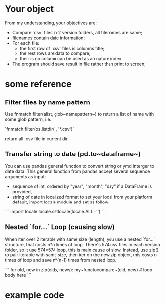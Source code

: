 # Your object

From my understanding, your objectives are:

-   Compare \`csv\` files in 2 version folders, all filenames are same;
-   filenames contain date information;
-   For each file:
    -   the first row of \`csv\` files is columns title;
    -   the rest rows are data to compare;
    -   their is no column can be used as an nature index.
-   The program should save result in file rather than print to screen;

# some reference

## Filter files by name pattern

Use fnmatch.filter(alist, glob~namepattern~) to return a list of name
with some glob pattern, i.e.

\`fnmatch.filter(os.listdir(), \'\*.csv\')\`

return all .csv file in current dir.

## Transfer string to date (pd.to~dataframe~)

You can use pandas general function to convert string or ymd interger to
date data. This general function from pandas accept several sequence
arguments as input:

-   sequence of int, ordered by \"year\", \"month\", \"day\" if a
    DataFrame is provided,
-   string of date in localized format to set your local from your
    platform default, import locale module and set as follow:

\`\`\` import locale locale.setlocale(locale.ALL=\'\') \`\`\`

## Nested \`for...\` Loop (causing slow)

When iter over 2 iterable with same size (length), you use a nested
\`for...\` structure, that costs n\*n times of loop. There\'s 574 csv
files in each version folder, so it use 574\*574 loop, this is main
cause of slow. Instead, use zip() to pair iterable with same size, then
iter on the new zip object, this costs n times of loop and save n\*(n-1)
times from nested loop.

\`\`\` for old, new in zip(olds, news): my~functocompare~(old, new) \#
loop body here \`\`\`

# example code
